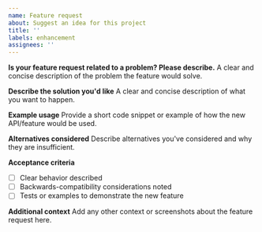 ```yaml
---
name: Feature request
about: Suggest an idea for this project
title: ''
labels: enhancement
assignees: ''
---
```


**Is your feature request related to a problem? Please describe.**
A clear and concise description of the problem the feature would solve.

**Describe the solution you'd like**
A clear and concise description of what you want to happen.

**Example usage**
Provide a short code snippet or example of how the new API/feature would be used.

**Alternatives considered**
Describe alternatives you've considered and why they are insufficient.

**Acceptance criteria**
- [ ] Clear behavior described
- [ ] Backwards-compatibility considerations noted
- [ ] Tests or examples to demonstrate the new feature

**Additional context**
Add any other context or screenshots about the feature request here.
